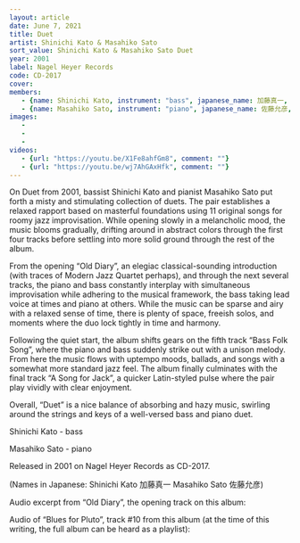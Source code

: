 ```yaml
---
layout: article
date: June 7, 2021
title: Duet
artist: Shinichi Kato & Masahiko Sato
sort_value: Shinichi Kato & Masahiko Sato Duet
year: 2001
label: Nagel Heyer Records
code: CD-2017
cover: 
members:
   - {name: Shinichi Kato, instrument: "bass", japanese_name: 加藤真一, url: "https://katoshinichi.net/"}
   - {name: Masahiko Sato, instrument: "piano", japanese_name: 佐藤允彦, url: "http://www.mmjp.or.jp/m_satoh/"}
images:
   - 
   - 
   - 
videos: 
   - {url: "https://youtu.be/X1Fe8ahfGm8", comment: ""}
   - {url: "https://youtu.be/wj7AhGAxHfk", comment: ""}
---
```

On Duet from 2001, bassist Shinichi Kato and pianist Masahiko Sato put forth a misty and stimulating collection of duets. The pair establishes a relaxed rapport based on masterful foundations using 11 original songs for roomy jazz improvisation. While opening slowly in a melancholic mood, the music blooms gradually, drifting around in abstract colors through the first four tracks before settling into more solid ground through the rest of the album.

From the opening “Old Diary”, an elegiac classical-sounding introduction (with traces of Modern Jazz Quartet perhaps), and through the next several tracks, the piano and bass constantly interplay with simultaneous improvisation while adhering to the musical framework, the bass taking lead voice at times and piano at others. While the music can be sparse and airy with a relaxed sense of time, there is plenty of space, freeish solos, and moments where the duo lock tightly in time and harmony.

Following the quiet start, the album shifts gears on the fifth track “Bass Folk Song”, where the piano and bass suddenly strike out with a unison melody. From here the music flows with uptempo moods, ballads, and songs with a somewhat more standard jazz feel. The album finally culminates with the final track “A Song for Jack”, a quicker Latin-styled pulse where the pair play vividly with clear enjoyment.

Overall, “Duet” is a nice balance of absorbing and hazy music, swirling around the strings and keys of a well-versed bass and piano duet.

Shinichi Kato - bass

Masahiko Sato - piano

Released in 2001 on Nagel Heyer Records as CD-2017.

(Names in Japanese: Shinichi Kato 加藤真一 Masahiko Sato 佐藤允彦)

Audio excerpt from “Old Diary”, the opening track on this album:



Audio of “Blues for Pluto”, track #10 from this album (at the time of this writing, the full album can be heard as a playlist):




